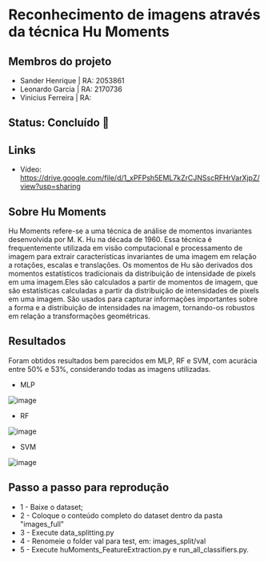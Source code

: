 # Reconhecimento de imagens através da técnica Hu Moments

## Membros do projeto

*  Sander Henrique | RA: 2053861
*  Leonardo Garcia | RA: 2170736
*  Vinicius Ferreira | RA:

## Status: Concluído 🔨

## Links

* Vídeo: https://drive.google.com/file/d/1_xPFPsh5EML7kZrCJNSscRFHrVarXjpZ/view?usp=sharing

## Sobre Hu Moments

Hu Moments refere-se a uma técnica de análise de momentos invariantes desenvolvida por M. K. Hu na década de 1960. Essa técnica é frequentemente utilizada em visão computacional e processamento de imagem para extrair características invariantes de uma imagem em relação a rotações, escalas e translações. Os momentos de Hu são derivados dos momentos estatísticos tradicionais da distribuição de intensidade de pixels em uma imagem.Eles são calculados a partir de momentos de imagem, que são estatísticas calculadas a partir da distribuição de intensidades de pixels em uma imagem. São usados para capturar informações importantes sobre a forma e a distribuição de intensidades na imagem, tornando-os robustos em relação a transformações geométricas.

## Resultados

Foram obtidos resultados bem parecidos em MLP, RF e SVM, com acurácia entre 50% e 53%, considerando todas as imagens utilizadas.

* MLP

![image](https://github.com/leogaarciaaa/ES48D/assets/37093580/c368768d-469e-4bcb-a1fe-89761e2bb3e9)

  
* RF

![image](https://github.com/leogaarciaaa/ES48D/assets/37093580/0aee76bc-c084-43d5-ae1b-0969839ce4b8)

  
* SVM

![image](https://github.com/leogaarciaaa/ES48D/assets/37093580/a0cac3a5-c80d-4df8-a149-2e93a0fd7338)



## Passo a passo para reprodução

  * 1 - Baixe o dataset;
  * 2 - Coloque o conteúdo completo do dataset dentro da pasta "images_full"
  * 3 - Execute data_splitting.py
  * 4 - Renomeie o folder val para test, em: images_split/val
  * 5 - Execute huMoments_FeatureExtraction.py e run_all_classifiers.py.


